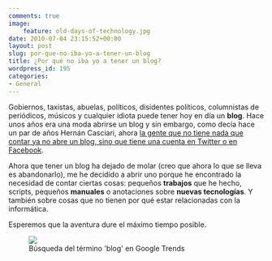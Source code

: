 ```yaml
---
comments: true
image:
    feature: old-days-of-technology.jpg
date: 2010-07-04 23:15:52+00:00
layout: post
slug: por-que-no-iba-yo-a-tener-un-blog
title: ¿Por qué no iba yo a tener un blog?
wordpress_id: 195
categories:
- General
---
```


Gobiernos, taxistas, abuelas, políticos, disidentes políticos, columnistas de periódicos, músicos y cualquier idiota puede tener hoy en día un **blog**. Hace unos años era una moda abrirse un blog y sin embargo, como decía hace un par de años Hernán Casciari, ahora [la gente que no tiene nada que contar ya no abre un blog, sino que tiene una cuenta en Twitter o en Facebook](http://orsai.es/2008/11/una_charla_sobre_la_muerte_de_los_blogs.php).

Ahora que tener un blog ha dejado de molar (creo que ahora lo que se lleva es abandonarlo), me he decidido a abrir uno porque he encontrado la necesidad de contar ciertas cosas: pequeños **trabajos** que he hecho, scripts, pequeños **manuales** o anotaciones sobre **nuevas tecnologías**. Y también sobre cosas que no tienen por qué estar relacionadas con la informática.

Esperemos que la aventura dure el máximo tiempo posible.


<figure>
	<a href="http://jllopezpino.files.wordpress.com/2010/07/google-trends-blog.png">
        <img src="http://jllopezpino.files.wordpress.com/2010/07/google-trends-blog.png">
    </a>
	<figcaption>Búsqueda del término 'blog' en Google Trends</figcaption>
</figure>

